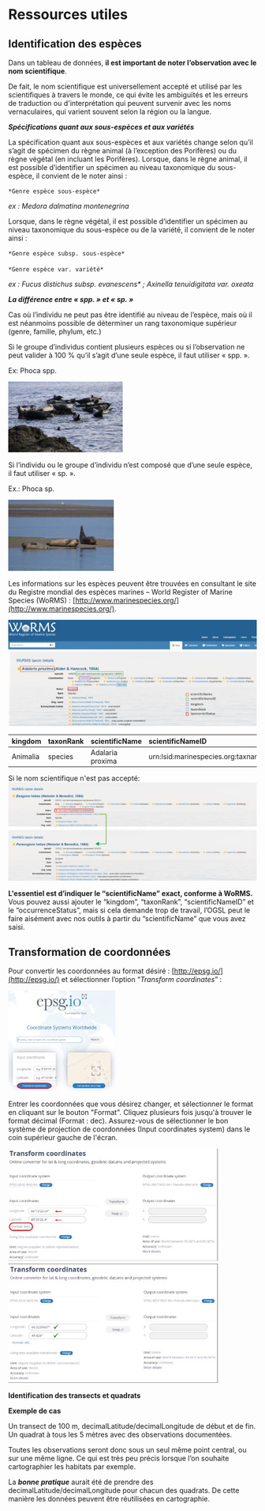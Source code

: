 # Ressources utiles

## Identification des espèces

Dans un tableau de données, **il est important de noter l’observation avec le nom scientifique**.

De fait, le nom scientifique est universellement accepté et utilisé par les scientifiques à travers le monde, ce qui évite les ambiguïtés et les erreurs de traduction ou d'interprétation qui peuvent survenir avec les noms vernaculaires, qui varient souvent selon la région ou la langue.

***Spécifications quant aux sous-espèces et aux variétés***

La spécification quant aux sous-espèces et aux variétés change selon qu’il s’agit de spécimen du règne animal (à l’exception des Porifères) ou du règne végétal (en incluant les Porifères). Lorsque, dans le règne animal, il est possible d’identifier un spécimen au niveau taxonomique du sous-espèce, il convient de le noter ainsi :

    *Genre espèce sous-espèce*

*ex :  	Medora dalmatina montenegrina*

Lorsque, dans le règne végétal, il est possible d’identifier un spécimen au niveau taxonomique du sous-espèce ou de la variété, il convient de le noter ainsi :

    *Genre espèce subsp. sous-espèce*

    *Genre espèce var. variété*

_ex : 	Fucus distichus subsp. evanescens* ; Axinella tenuidigitata var. oxeata_

***La différence entre « spp. » et « sp. »***

Cas où l’individu ne peut pas être identifié au niveau de l’espèce, mais où il est néanmoins possible de déterminer un rang taxonomique supérieur (genre, famille, phylum, etc.)

Si le groupe d’individus contient plusieurs espèces ou si l’observation ne peut valider à 100 % qu’il s’agit d’une seule espèce, il faut utiliser « spp. ».

Ex: Phoca spp.

![groupephoque](../assets/images/groupephoque.JPG)  

Si l’individu ou le groupe d’individu n’est composé que d’une seule espèce, il faut utiliser « sp. ».

Ex.: Phoca sp.

![phoquedifferencie](../assets/images/phoquedifferencie.JPG) 

Les informations sur les espèces peuvent être trouvées en consultant le site du Registre mondial des espèces marines – World Register of Marine Species (WoRMS) :  [http://www.marinespecies.org/](http://www.marinespecies.org/).

![Worms](../assets/images/Worms.JPG) 

| kingdom  | taxonRank | scientificName   | scientificNameID                          | taxonomicStatus |
| :------- | :-------- | :--------------- | :---------------------------------------- | :-------------- |
| Animalia | species   | Adalaria proxima | urn:lsid:marinespecies.org:taxname:140629 | accepted        |

Si le nom scientifique n'est pas accepté:
![Wormsdetails](../assets/images/Wormsdetails.JPG) 

**L'essentiel est d’indiquer le “scientificName” exact, conforme à WoRMS.**
Vous pouvez aussi ajouter le “kingdom”, “taxonRank”, “scientificNameID” et le “occurrenceStatus”, mais si cela demande trop de travail, l’OGSL peut le faire aisément avec nos outils à partir du “scientificName” que vous avez saisi.  

## Transformation de coordonnées

Pour convertir les coordonnées au format désiré : [http://epsg.io/](http://epsg.io/) et sélectionner l’option “*Transform coordinates*” :

![epsgio](../assets/images/epsgio.JPG) 

Entrer les coordonnées que vous désirez changer, et sélectionner le format en cliquant sur le bouton "Format". Cliquez plusieurs fois jusqu'à trouver le format décimal (Format : dec). Assurez-vous de sélectionner le bon système de projection de coordonnées (Input coordinates system) dans le coin supérieur gauche de l'écran.

![transformcoordinates](../assets/images/transformcoordinates.JPG) 


**Identification des transects et quadrats**

**Exemple de cas**

Un transect de 100 m, decimalLatitude/decimalLongitude de début et de fin. Un quadrat à tous les 5 mètres avec des observations documentées.

Toutes les observations seront donc sous un seul même point central, ou sur une même ligne. Ce qui est très peu précis lorsque l’on souhaite cartographier les habitats par exemple.

La ***bonne pratique*** aurait été de prendre des decimalLatitude/decimalLongitude pour chacun des quadrats. De cette manière les données peuvent être réutilisées en cartographie.